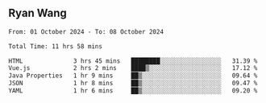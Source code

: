 ## Ryan Wang

<!--START_SECTION:waka-->

```txt
From: 01 October 2024 - To: 08 October 2024

Total Time: 11 hrs 58 mins

HTML              3 hrs 45 mins   ████████░░░░░░░░░░░░░░░░░   31.39 %
Vue.js            2 hrs 2 mins    ████▒░░░░░░░░░░░░░░░░░░░░   17.12 %
Java Properties   1 hr 9 mins     ██▒░░░░░░░░░░░░░░░░░░░░░░   09.64 %
JSON              1 hr 8 mins     ██▒░░░░░░░░░░░░░░░░░░░░░░   09.47 %
YAML              1 hr 6 mins     ██▒░░░░░░░░░░░░░░░░░░░░░░   09.20 %
```

<!--END_SECTION:waka-->
